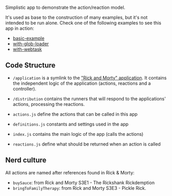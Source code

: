 Simplistic app to demonstrate the action/reaction model.

It's used as base to the construction of many examples, but it's not intended to be run alone. Check one of the following examples to see this app in action:

* [basic-example](../basic-example)
* [with-glob-loader](../with-glob-loader)
* [with-webtask](../with-webtask)

## Code Structure

* `/application` is a symlink to the ["Rick and Morty" application](../.rick-morty-application). It contains the independent logic of the application (actions, reactions and a controller).
* `/distribution` contains the runners that will respond to the applications' actions, processing the reactions.

* `actions.js` define the actions that can be called in this app
* `definitions.js` constants and settings used in the app
* `index.js` contains the main logic of the app (calls the actions)
* `reactions.js` define what should be returned when an action is called

## Nerd culture

All actions are named after references found in Rick & Morty:

* `buySauce`: from Rick and Morty S3E1 - The Rickshank Rickdemption
* `bringToFamilyTherapy`: from Rick and Morty S3E3 - Pickle Rick.
